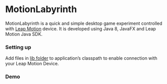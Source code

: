 # MotionLabyrinth

MotionLabyrinth is a quick and simple desktop game experiment controlled with [Leap Motion](https://www.leapmotion.com/) device. It is developed using Java 8, JavaFX and Leap Motion Java SDK.

### Setting up
Add files in [lib folder](lib/) to application’s classpath to enable connection with your Leap Motion Device.

### Demo

